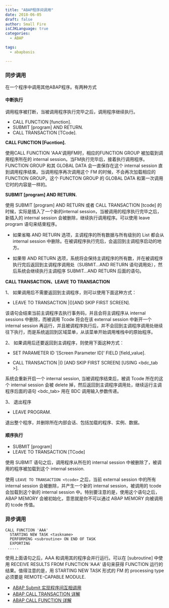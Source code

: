 ```yaml
---
title: "ABAP程序间调用"
date: 2018-06-05
draft: false
author: Small Fire
isCJKLanguage: true
categories: 
  - ABAP

tags: 
  - abapbasis

---
```


### 同步调用

在一个程序中调用其他ABAP程序。有两种方式

#### 中断执行

调用程序被打断，当被调用程序执行完毕之后，调用程序继续执行。

- CALL FUNCTION [function].
- SUBMIT [program] AND RETURN.
- CALL TRANSACTION [TCode].

**CALL FUNCTION [Fucntion].**

使用CALL FUNCTION 'AAA'调用FM时，相应的FUNCTION GROUP 被加载到调用程序所在的 internal session。当FM执行完毕后，接着执行调用程序。FUNCTION GROUP 和其 GLOBAL DATA 会一直保存在这个 internal session 直到调用程序结束。当调用程序再次调用这个 FM 的时候，不会再次加载相应的 FUNCTION GROUP。这个 FUNCTON GROUP 的 GLOBAL DATA 和第一次调用它时的内容是一样的。

**SUBMIT [program] AND RETURN.**

使用 SUBMIT [program] AND RETURN 或者 CALL TRANSACTION [tcode] 的时候，实际是插入了一个新的internal session，当被调用的程序执行完毕之后，新插入的 internal session 会被删除，继续执行调用程序。可以使用 leave program 语句来结束程序。

- 如果省略 AND RETURN 选项，主调程序的所有数据与所有级别的 List 都会从 internal session 中删除。在被调程序执行完后，会返回到主调程序启动的地方。

- 如果带 AND RETURN 选项，系统将会保持主调程序的所有数，并在被调程序执行完后返回到主调程序调用处（SUBMIT…AND RETURN 语句调用处），然后系统会继续执行主调程序 SUBMIT…AND RETURN 后面的语句。

**CALL TRANSACTION、LEAVE TO TRANSACTION**

1、 如果调用后不需要返回到主调程序，则可以使用下面这种方式：

- LEAVE TO TRANSACTION |()[AND SKIP FIRST SCREEN].

该语句会结束当前主调程序去执行事务码，并且会将主调程序从 internal sessions 中删除，而被调用 Tcode 将会在该 external session 中新开一个 internal session 再运行，并且被调程序执行后，并不会回到主调程序调用处继续往下执行，而是系统返回到区域菜单，从该菜单开始调用堆栈中的原始程序。

2、 如果调用后还要返回到主调程序，则使用下面这种方式：

- SET PARAMETER ID '[Screen Parameter ID]' FIELD [field_value].

- CALL TRANSACTION |()  [AND SKIP FIRST SCREEN] [USING <bdc_tab >].

系统会重新开启一个 internal session, 当被调程序结束后，被调 Tcode 所在的这个 internal session 会被 delete 掉，然后返回到主调程序调用处，继续运行主调程序后面的语句
<bdc_tab> 用在 BDC 调用输入参数传递。

3、 退出程序

- LEAVE PROGRAM.

退出整个程序，并删除所在内部会话、包括加载的程序、实例、数据。

#### 顺序执行

- SUBMIT [program]
- LEAVE TO TRANSACTION [TCode]

使用 SUBMIT 语句之后，调用程序从所在的 internal session 中被删除了，被调用的程序被加载到这个 internal session. 

使用 `LEAVE TO TRANSACTION <tcode>` 之后，当前 external session 中的所有 internal session 会被删除，并产生一个新的 internal session，被调用的 tcode 会加载到这个新的 internal session 中。特别要注意的是，使用这个语句之后，ABAP MEMORY 会被初始化，意思就是你不可以通过 ABAP MEMORY 向被调用的 tcode 传值。

### 异步调用

```LS
CALL FUNCTION 'AAA' 
  STARTING NEW TASK <taskname> 
  PERFORMING <subroutine> ON END OF TASK
  EXPORTING
 .....
```

使用上面语句之后，AAA 和调用其的程序会并行运行。可以在 [subroutine] 中使用 RECEIVE RESULTS FROM FUNCTION 'AAA' 语句来获得 FUNCTION 运行的结果。值得注意的是，用 STARTING NEW TASK 形式的 FM 的 processing type 必须要是 REMOTE-CAPABLE MODULE.

 

- [ABAP Submit 实现程序间互相调用](https://coldinfire.github.io/2018/ABAP_Submit/)
- [ABAP CALL TRANSACTION 详解](https://coldinfire.github.io/2018/BDC/)
- [ABAP CALL FUNCTION 详解](https://coldinfire.github.io/2018/ABAP_RFC/)